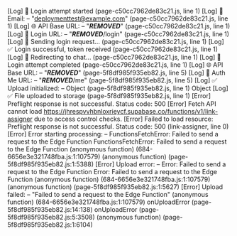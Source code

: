 [Log] 🔐 Login attempt started (page-c50cc7962de83c21.js, line 1)
[Log] 📧 Email: – "deploymenttest@example.com" (page-c50cc7962de83c21.js, line 1)
[Log] 🌐 API Base URL: – "***REMOVED***" (page-c50cc7962de83c21.js, line 1)
[Log] 🔗 Login URL: – "***REMOVED***/login" (page-c50cc7962de83c21.js, line 1)
[Log] 🚀 Sending login request... (page-c50cc7962de83c21.js, line 1)
[Log] ✅ Login successful, token received (page-c50cc7962de83c21.js, line 1)
[Log] 🚀 Redirecting to chat... (page-c50cc7962de83c21.js, line 1)
[Log] 🏁 Login attempt completed (page-c50cc7962de83c21.js, line 1)
[Log] 🌐 API Base URL: – "***REMOVED***" (page-5f8df985f935eb82.js, line 5)
[Log] 🔗 Auth Me URL: – "***REMOVED***/me" (page-5f8df985f935eb82.js, line 5)
[Log] ✅ Upload initialized: – Object (page-5f8df985f935eb82.js, line 1)
Object
[Log] ✅ File uploaded to storage (page-5f8df985f935eb82.js, line 1)
[Error] Preflight response is not successful. Status code: 500
[Error] Fetch API cannot load https://jhrespvvhbnloxrieycf.supabase.co/functions/v1/link-assigner due to access control checks.
[Error] Failed to load resource: Preflight response is not successful. Status code: 500 (link-assigner, line 0)
[Error] Error starting processing: – FunctionsFetchError: Failed to send a request to the Edge Function
FunctionsFetchError: Failed to send a request to the Edge Function
	(anonymous function) (684-6656e3e321748fba.js:1:107579)
	(anonymous function) (page-5f8df985f935eb82.js:1:5388)
[Error] Upload error: – Error: Failed to send a request to the Edge Function
Error: Failed to send a request to the Edge Function
	(anonymous function) (684-6656e3e321748fba.js:1:107579)
	(anonymous function) (page-5f8df985f935eb82.js:1:5627)
[Error] Upload failed: – "Failed to send a request to the Edge Function"
	(anonymous function) (684-6656e3e321748fba.js:1:107579)
	onUploadError (page-5f8df985f935eb82.js:14:138)
	onUploadError (page-5f8df985f935eb82.js:5:3508)
	(anonymous function) (page-5f8df985f935eb82.js:1:6104)
